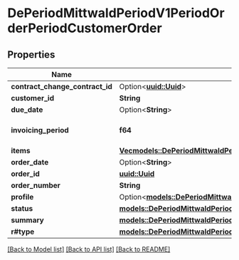 # DePeriodMittwaldPeriodV1PeriodOrderPeriodCustomerOrder

## Properties

Name | Type | Description | Notes
------------ | ------------- | ------------- | -------------
**contract_change_contract_id** | Option<[**uuid::Uuid**](uuid::Uuid.md)> |  | [optional]
**customer_id** | **String** |  | 
**due_date** | Option<**String**> |  | [optional]
**invoicing_period** | **f64** | Invoicing period in months | 
**items** | [**Vec<models::DePeriodMittwaldPeriodV1PeriodOrderPeriodOrderItem>**](de.mittwald.v1.order.OrderItem.md) |  | 
**order_date** | Option<**String**> |  | [optional]
**order_id** | [**uuid::Uuid**](uuid::Uuid.md) |  | 
**order_number** | **String** |  | 
**profile** | Option<[**models::DePeriodMittwaldPeriodV1PeriodOrderPeriodProfile**](de.mittwald.v1.order.Profile.md)> |  | [optional]
**status** | [**models::DePeriodMittwaldPeriodV1PeriodOrderPeriodOrderStatus**](de.mittwald.v1.order.OrderStatus.md) |  | 
**summary** | [**models::DePeriodMittwaldPeriodV1PeriodOrderPeriodOrderSummary**](de.mittwald.v1.order.OrderSummary.md) |  | 
**r#type** | [**models::DePeriodMittwaldPeriodV1PeriodOrderPeriodOrderType**](de.mittwald.v1.order.OrderType.md) |  | 

[[Back to Model list]](../README.md#documentation-for-models) [[Back to API list]](../README.md#documentation-for-api-endpoints) [[Back to README]](../README.md)


